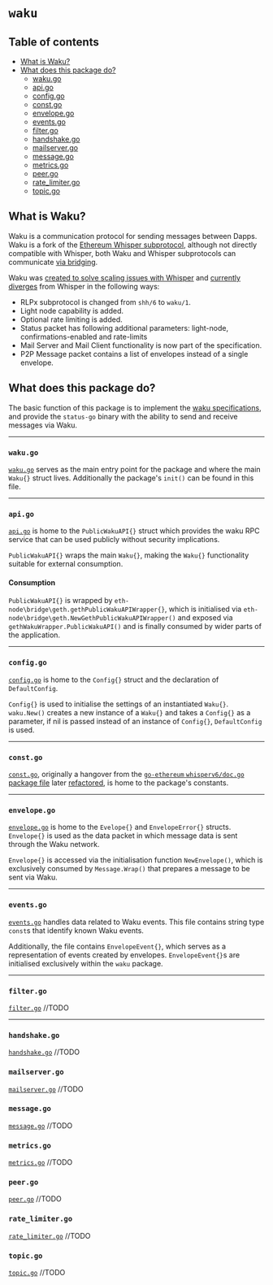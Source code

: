 # `waku`

## Table of contents

- [What is Waku?](#what-is-waku)
- [What does this package do?](#what-does-this-package-do)
  - [waku.go](#wakugo)
  - [api.go](#apigo)
  - [config.go](#configgo)
  - [const.go](#constgo)
  - [envelope.go](#envelopego)
  - [events.go](#eventsgo)
  - [filter.go](#filtergo)
  - [handshake.go](#handshakego)
  - [mailserver.go](#mailservergo)
  - [message.go](#messagego)
  - [metrics.go](#metricsgo)
  - [peer.go](#peergo)
  - [rate_limiter.go](#rate_limitergo)
  - [topic.go](#topicgo)

## What is Waku?

Waku is a communication protocol for sending messages between Dapps. Waku is a fork of the [Ethereum Whisper subprotocol](https://github.com/ethereum/wiki/wiki/Whisper), although not directly compatible with Whisper, both Waku and Whisper subprotocols can communicate [via bridging](https://github.com/vacp2p/specs/blob/master/specs/waku/waku-1.md#backwards-compatibility).

Waku was [created to solve scaling issues with Whisper](https://discuss.status.im/t/fixing-whisper-for-great-profit/1419) and [currently diverges](https://github.com/vacp2p/specs/blob/master/specs/waku/waku-1.md#differences-between-shh6-and-waku1) from Whisper in the following ways:

- RLPx subprotocol is changed from `shh/6` to `waku/1`.
- Light node capability is added.
- Optional rate limiting is added.
- Status packet has following additional parameters: light-node, confirmations-enabled and rate-limits
- Mail Server and Mail Client functionality is now part of the specification.
- P2P Message packet contains a list of envelopes instead of a single envelope.

## What does this package do? 

The basic function of this package is to implement the [waku specifications](https://github.com/vacp2p/specs/blob/master/specs/waku/waku-1.md), and provide the `status-go` binary with the ability to send and receive messages via Waku.

---

### `waku.go`

[`waku.go`](./waku.go) serves as the main entry point for the package and where the main `Waku{}` struct lives. Additionally the package's `init()` can be found in this file.

---

### `api.go`

[`api.go`](./api.go) is home to the `PublicWakuAPI{}` struct which provides the waku RPC service that can be used publicly without security implications.

`PublicWakuAPI{}` wraps the main `Waku{}`, making the `Waku{}` functionality suitable for external consumption.

#### Consumption

`PublicWakuAPI{}` is wrapped by `eth-node\bridge\geth.gethPublicWakuAPIWrapper{}`, which is initialised via `eth-node\bridge\geth.NewGethPublicWakuAPIWrapper()` and exposed via `gethWakuWrapper.PublicWakuAPI()` and is finally consumed by wider parts of the application.

---

### `config.go`

[`config.go`](./config.go) is home to the `Config{}` struct and the declaration of `DefaultConfig`.

`Config{}` is used to initialise the settings of an instantiated `Waku{}`. `waku.New()` creates a new instance of a `Waku{}` and takes a `Config{}` as a parameter, if nil is passed instead of an instance of `Config{}`, `DefaultConfig` is used. 

---

### `const.go`

[`const.go`](./const.go), originally a hangover from the [`go-ethereum` `whisperv6/doc.go` package file](https://github.com/ethereum/go-ethereum/blob/master/whisper/whisperv6/doc.go) later [refactored](https://github.com/status-im/status-go/pull/1950), is home to the package's constants.

---

### `envelope.go`

[`envelope.go`](./envelope.go) is home to the `Evelope{}` and `EnvelopeError{}` structs. `Envelope{}` is used as the data packet in which message data is sent through the Waku network.

`Envelope{}` is accessed via the initialisation function `NewEnvelope()`, which is exclusively consumed by `Message.Wrap()` that prepares a message to be sent via Waku. 

---

### `events.go`

[`events.go`](./events.go) handles data related to Waku events. This file contains string type `const`s that identify known Waku events.

Additionally, the file contains `EnvelopeEvent{}`, which serves as a representation of events created by envelopes. `EnvelopeEvent{}`s are initialised exclusively within the `waku` package.  

--- 

### `filter.go`

[`filter.go`](./filter.go) //TODO

---

### `handshake.go`

[`handshake.go`](./handshake.go) //TODO

### `mailserver.go`

[`mailserver.go`](./mailserver.go) //TODO

### `message.go`

[`message.go`](./message.go) //TODO

### `metrics.go`

[`metrics.go`](./metrics.go) //TODO

### `peer.go`

[`peer.go`](./peer.go) //TODO

### `rate_limiter.go`

[`rate_limiter.go`](./rate_limiter.go) //TODO

### `topic.go`

[`topic.go`](./topic.go) //TODO

